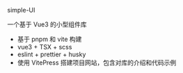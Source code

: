 simple-UI

一个基于 Vue3 的小型组件库

- 基于 pnpm 和 vite 构建
- vue3 + TSX + scss
- eslint + prettier + husky
- 使用 VitePress 搭建项目网站，包含对库的介绍和代码示例

